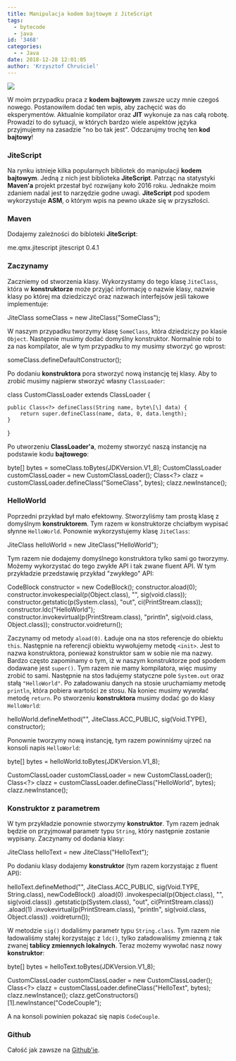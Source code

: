 ```yaml
---
title: Manipulacja kodem bajtowym z JiteScript
tags:
  - bytecode
  - java
id: '3468'
categories:
  - - Java
date: 2018-12-28 12:01:05
author: 'Krzysztof Chruściel'
---
```


![](http://codecouple.pl/wp-content/uploads/2017/02/java-logo.png)

W moim przypadku praca z **kodem bajtowym** zawsze uczy mnie czegoś nowego. Postanowiłem dodać ten wpis, aby zachęcić was do eksperymentów. Aktualnie kompilator oraz **JIT** wykonuje za nas całą robotę. Prowadzi to do sytuacji, w których bardzo wiele aspektów języka przyjmujemy na zasadzie "no bo tak jest". Odczarujmy trochę ten **kod bajtowy**!
<!-- more -->
### JiteScript

Na rynku istnieje kilka popularnych bibliotek do manipulacji **kodem bajtowym**. Jedną z nich jest biblioteka **JiteScript**. Patrząc na statystyki **Maven'a** projekt przestał być rozwijany koło 2016 roku. Jednakże moim zdaniem nadal jest to narzędzie godne uwagi. **JiteScript** pod spodem wykorzystuje **ASM**, o którym wpis na pewno ukaże się w przyszłości.

### Maven

Dodajemy zależności do bibloteki **JiteScript**:

<dependency>
    <groupId>me.qmx.jitescript</groupId>
    <artifactId>jitescript</artifactId>
    <version>0.4.1</version>
</dependency>

### Zaczynamy

Zaczniemy od stworzenia klasy. Wykorzystamy do tego klasę `JiteClass`, która w **konstruktorze** może przyjąć informację o nazwie klasy, nazwie klasy po której ma dziedziczyć oraz nazwach interfejsów jeśli takowe implementuje:

JiteClass someClass = new JiteClass("SomeClass");

W naszym przypadku tworzymy klasę `SomeClass`, która dziedziczy po klasie `Object`. Następnie musimy dodać domyślny konstruktor. Normalnie robi to za nas kompilator, ale w tym przypadku to my musimy stworzyć go wprost:

someClass.defineDefaultConstructor();

Po dodaniu **konstruktora** pora stworzyć nową instancję tej klasy. Aby to zrobić musimy najpierw stworzyć własny `ClassLoader`:

class CustomClassLoader extends ClassLoader {
    
    public Class<?> defineClass(String name, byte\[\] data) {
        return super.defineClass(name, data, 0, data.length);
    }

}

Po utworzeniu **ClassLoader'a**, możemy stworzyć naszą instancję na podstawie kodu **bajtowego**:

byte\[\] bytes = someClass.toBytes(JDKVersion.V1\_8);
CustomClassLoader customClassLoader = new CustomClassLoader();
Class<?> clazz = customClassLoader.defineClass("SomeClass", bytes);
clazz.newInstance();

### HelloWorld

Poprzedni przykład był mało efektowny. Stworzyliśmy tam prostą klasę z domyślnym **konstruktorem**. Tym razem w konstruktorze chciałbym wypisać słynne `HelloWorld`. Ponownie wykorzystujemy klasę `JiteClass`:

JiteClass helloWorld = new JiteClass("HelloWorld");

Tym razem nie dodajemy domyślnego konstruktora tylko sami go tworzymy. Możemy wykorzystać do tego zwykłe API i tak zwane fluent API. W tym przykładzie przedstawię przykład "zwykłego" API:

CodeBlock constructor = new CodeBlock();
constructor.aload(0);
constructor.invokespecial(p(Object.class), "<init>", sig(void.class));
constructor.getstatic(p(System.class), "out", ci(PrintStream.class));
constructor.ldc("HelloWorld");
constructor.invokevirtual(p(PrintStream.class), "println", sig(void.class, Object.class));
constructor.voidreturn();

Zaczynamy od metody `aload(0)`. Ładuje ona na stos referencje do obiektu `this`. Następnie na referencji obiektu wywołujemy metodę `<init>`. Jest to nazwa konstruktora, ponieważ konstruktor sam w sobie nie ma nazwy. Bardzo często zapominamy o tym, iż w naszym konstruktorze pod spodem dodawane jest `super()`. Tym razem nie mamy kompilatora, więc musimy zrobić to sami. Następnie na stos ładujemy statyczne pole `System.out` oraz stałą `"HelloWorld"`. Po załadowaniu danych na stosie uruchamiamy metodę `println`, która pobiera wartości ze stosu. Na koniec musimy wywołać metodę `return`. Po stworzeniu **konstruktora** musimy dodać go do klasy `HelloWorld`:

helloWorld.defineMethod("<init>", JiteClass.ACC\_PUBLIC, sig(Void.TYPE), constructor);

Ponownie tworzymy nową instancję, tym razem powinniśmy ujrzeć na konsoli napis `HelloWorld`:

byte\[\] bytes = helloWorld.toBytes(JDKVersion.V1\_8);

CustomClassLoader customClassLoader = new CustomClassLoader();
Class<?> clazz = customClassLoader.defineClass("HelloWorld", bytes);
clazz.newInstance();

### Konstruktor z parametrem

W tym przykładzie ponownie stworzymy **konstruktor**. Tym razem jednak będzie on przyjmował parametr typu `String`, który następnie zostanie wypisany. Zaczynamy od dodania klasy:

JiteClass helloText = new JiteClass("HelloText");

Po dodaniu klasy dodajemy **konstruktor** (tym razem korzystając z fluent API):

helloText.defineMethod("<init>", JiteClass.ACC\_PUBLIC, sig(Void.TYPE, String.class),
        newCodeBlock()
                .aload(0)
                .invokespecial(p(Object.class), "<init>", sig(void.class))
                .getstatic(p(System.class), "out", ci(PrintStream.class))
                .aload(1)
                .invokevirtual(p(PrintStream.class), "println", sig(void.class, Object.class))
                .voidreturn());

W metodzie `sig()` dodaliśmy parametr typu `String.class`. Tym razem nie ładowaliśmy stałej korzystając z `ldc()`, tylko załadowaliśmy zmienną z tak zwanej **tablicy zmiennych lokalnych**. Teraz możemy wywołać nasz nowy **konstruktor**:

byte\[\] bytes = helloText.toBytes(JDKVersion.V1\_8);

CustomClassLoader customClassLoader = new CustomClassLoader();
Class<?> clazz = customClassLoader.defineClass("HelloText", bytes);
clazz.newInstance();
clazz.getConstructors()\[1\].newInstance("CodeCouple");

A na konsoli powinien pokazać się napis `CodeCouple`.

### Github

Całość jak zawsze na [Github'ie](https://github.com/kchrusciel/CodeCouple/tree/master/JiteScript).